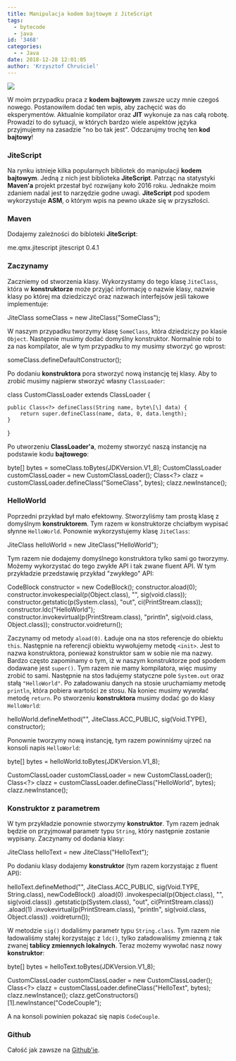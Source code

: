 ```yaml
---
title: Manipulacja kodem bajtowym z JiteScript
tags:
  - bytecode
  - java
id: '3468'
categories:
  - - Java
date: 2018-12-28 12:01:05
author: 'Krzysztof Chruściel'
---
```


![](http://codecouple.pl/wp-content/uploads/2017/02/java-logo.png)

W moim przypadku praca z **kodem bajtowym** zawsze uczy mnie czegoś nowego. Postanowiłem dodać ten wpis, aby zachęcić was do eksperymentów. Aktualnie kompilator oraz **JIT** wykonuje za nas całą robotę. Prowadzi to do sytuacji, w których bardzo wiele aspektów języka przyjmujemy na zasadzie "no bo tak jest". Odczarujmy trochę ten **kod bajtowy**!
<!-- more -->
### JiteScript

Na rynku istnieje kilka popularnych bibliotek do manipulacji **kodem bajtowym**. Jedną z nich jest biblioteka **JiteScript**. Patrząc na statystyki **Maven'a** projekt przestał być rozwijany koło 2016 roku. Jednakże moim zdaniem nadal jest to narzędzie godne uwagi. **JiteScript** pod spodem wykorzystuje **ASM**, o którym wpis na pewno ukaże się w przyszłości.

### Maven

Dodajemy zależności do bibloteki **JiteScript**:

<dependency>
    <groupId>me.qmx.jitescript</groupId>
    <artifactId>jitescript</artifactId>
    <version>0.4.1</version>
</dependency>

### Zaczynamy

Zaczniemy od stworzenia klasy. Wykorzystamy do tego klasę `JiteClass`, która w **konstruktorze** może przyjąć informację o nazwie klasy, nazwie klasy po której ma dziedziczyć oraz nazwach interfejsów jeśli takowe implementuje:

JiteClass someClass = new JiteClass("SomeClass");

W naszym przypadku tworzymy klasę `SomeClass`, która dziedziczy po klasie `Object`. Następnie musimy dodać domyślny konstruktor. Normalnie robi to za nas kompilator, ale w tym przypadku to my musimy stworzyć go wprost:

someClass.defineDefaultConstructor();

Po dodaniu **konstruktora** pora stworzyć nową instancję tej klasy. Aby to zrobić musimy najpierw stworzyć własny `ClassLoader`:

class CustomClassLoader extends ClassLoader {
    
    public Class<?> defineClass(String name, byte\[\] data) {
        return super.defineClass(name, data, 0, data.length);
    }

}

Po utworzeniu **ClassLoader'a**, możemy stworzyć naszą instancję na podstawie kodu **bajtowego**:

byte\[\] bytes = someClass.toBytes(JDKVersion.V1\_8);
CustomClassLoader customClassLoader = new CustomClassLoader();
Class<?> clazz = customClassLoader.defineClass("SomeClass", bytes);
clazz.newInstance();

### HelloWorld

Poprzedni przykład był mało efektowny. Stworzyliśmy tam prostą klasę z domyślnym **konstruktorem**. Tym razem w konstruktorze chciałbym wypisać słynne `HelloWorld`. Ponownie wykorzystujemy klasę `JiteClass`:

JiteClass helloWorld = new JiteClass("HelloWorld");

Tym razem nie dodajemy domyślnego konstruktora tylko sami go tworzymy. Możemy wykorzystać do tego zwykłe API i tak zwane fluent API. W tym przykładzie przedstawię przykład "zwykłego" API:

CodeBlock constructor = new CodeBlock();
constructor.aload(0);
constructor.invokespecial(p(Object.class), "<init>", sig(void.class));
constructor.getstatic(p(System.class), "out", ci(PrintStream.class));
constructor.ldc("HelloWorld");
constructor.invokevirtual(p(PrintStream.class), "println", sig(void.class, Object.class));
constructor.voidreturn();

Zaczynamy od metody `aload(0)`. Ładuje ona na stos referencje do obiektu `this`. Następnie na referencji obiektu wywołujemy metodę `<init>`. Jest to nazwa konstruktora, ponieważ konstruktor sam w sobie nie ma nazwy. Bardzo często zapominamy o tym, iż w naszym konstruktorze pod spodem dodawane jest `super()`. Tym razem nie mamy kompilatora, więc musimy zrobić to sami. Następnie na stos ładujemy statyczne pole `System.out` oraz stałą `"HelloWorld"`. Po załadowaniu danych na stosie uruchamiamy metodę `println`, która pobiera wartości ze stosu. Na koniec musimy wywołać metodę `return`. Po stworzeniu **konstruktora** musimy dodać go do klasy `HelloWorld`:

helloWorld.defineMethod("<init>", JiteClass.ACC\_PUBLIC, sig(Void.TYPE), constructor);

Ponownie tworzymy nową instancję, tym razem powinniśmy ujrzeć na konsoli napis `HelloWorld`:

byte\[\] bytes = helloWorld.toBytes(JDKVersion.V1\_8);

CustomClassLoader customClassLoader = new CustomClassLoader();
Class<?> clazz = customClassLoader.defineClass("HelloWorld", bytes);
clazz.newInstance();

### Konstruktor z parametrem

W tym przykładzie ponownie stworzymy **konstruktor**. Tym razem jednak będzie on przyjmował parametr typu `String`, który następnie zostanie wypisany. Zaczynamy od dodania klasy:

JiteClass helloText = new JiteClass("HelloText");

Po dodaniu klasy dodajemy **konstruktor** (tym razem korzystając z fluent API):

helloText.defineMethod("<init>", JiteClass.ACC\_PUBLIC, sig(Void.TYPE, String.class),
        newCodeBlock()
                .aload(0)
                .invokespecial(p(Object.class), "<init>", sig(void.class))
                .getstatic(p(System.class), "out", ci(PrintStream.class))
                .aload(1)
                .invokevirtual(p(PrintStream.class), "println", sig(void.class, Object.class))
                .voidreturn());

W metodzie `sig()` dodaliśmy parametr typu `String.class`. Tym razem nie ładowaliśmy stałej korzystając z `ldc()`, tylko załadowaliśmy zmienną z tak zwanej **tablicy zmiennych lokalnych**. Teraz możemy wywołać nasz nowy **konstruktor**:

byte\[\] bytes = helloText.toBytes(JDKVersion.V1\_8);

CustomClassLoader customClassLoader = new CustomClassLoader();
Class<?> clazz = customClassLoader.defineClass("HelloText", bytes);
clazz.newInstance();
clazz.getConstructors()\[1\].newInstance("CodeCouple");

A na konsoli powinien pokazać się napis `CodeCouple`.

### Github

Całość jak zawsze na [Github'ie](https://github.com/kchrusciel/CodeCouple/tree/master/JiteScript).